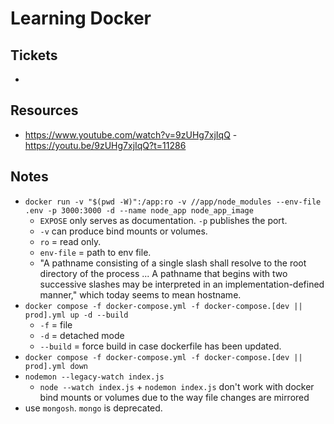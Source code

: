 # Learning Docker

## Tickets
- 

## Resources
- https://www.youtube.com/watch?v=9zUHg7xjIqQ - https://youtu.be/9zUHg7xjIqQ?t=11286

## Notes
- ```docker run -v "$(pwd -W)":/app:ro -v //app/node_modules --env-file .env -p 3000:3000 -d --name node_app node_app_image``` 
    - ```EXPOSE``` only serves as documentation. ```-p``` publishes the port. 
    - ```-v``` can produce bind mounts or volumes.
    - ```ro``` = read only.
    - ```env-file``` = path to env file.
    - "A pathname consisting of a single slash shall resolve to the root directory of the process ... A pathname that begins with two successive slashes may be interpreted in an implementation-defined manner," which today seems to mean hostname. 
- ```docker compose -f docker-compose.yml -f docker-compose.[dev || prod].yml up -d --build```
    - ```-f``` = file 
    - ```-d``` = detached mode 
    - ```--build``` = force build in case dockerfile has been updated. 
- ```docker compose -f docker-compose.yml -f docker-compose.[dev || prod].yml down```
- ```nodemon --legacy-watch index.js```
    - ```node --watch index.js``` + ```nodemon index.js``` don't work with docker bind mounts or volumes due to the way file changes are mirrored
- use ```mongosh```. ```mongo``` is deprecated.

